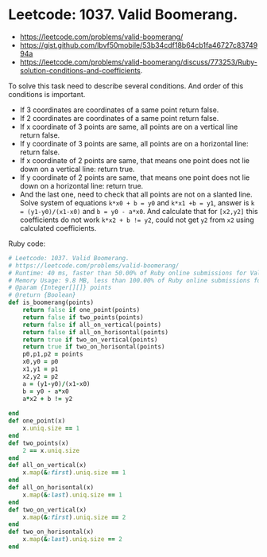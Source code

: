 # Leetcode: 1037. Valid Boomerang.

- https://leetcode.com/problems/valid-boomerang/
- https://gist.github.com/lbvf50mobile/53b34cdf18b64cb1fa46727c8374994a
- https://leetcode.com/problems/valid-boomerang/discuss/773253/Ruby-solution-conditions-and-coefficients.

To solve this task need to describe several conditions. And order of this conditions is important.

- If 3 coordinates are coordinates of a same point return false.
- If 2 coordinates are coordinates of a same point return false.
- If x coordinate of 3 points are same, all points are on a vertical line return false.
- If y coordinate of 3 points are same, all points are on a horizontal line: return false.
- If x coordinate of 2 points are same, that means one point does not lie down on a vertical line: return true.
- If y coordinate of 2 points are same, that means one point does not lie down on a horizontal line: return true.
- And the last one, need to check that all points are not on a slanted line. Solve system of equations `k*x0 + b = y0` and `k*x1 +b = y1`, answer is `k = (y1-y0)/(x1-x0)` and `b = y0 - a*x0`. And calculate that for `[x2,y2]` this coefficients do not work  `k*x2 + b != y2`, could not get `y2` from `x2` using calculated coefficients.



Ruby code:
```Ruby
# Leetcode: 1037. Valid Boomerang.
# https://leetcode.com/problems/valid-boomerang/
# Runtime: 40 ms, faster than 50.00% of Ruby online submissions for Valid Boomerang.
# Memory Usage: 9.8 MB, less than 100.00% of Ruby online submissions for Valid Boomerang.
# @param {Integer[][]} points
# @return {Boolean}
def is_boomerang(points)
    return false if one_point(points)
    return false if two_points(points)
    return false if all_on_vertical(points)
    return false if all_on_horisontal(points)
    return true if two_on_vertical(points)
    return true if two_on_horisontal(points)
    p0,p1,p2 = points
    x0,y0 = p0
    x1,y1 = p1
    x2,y2 = p2
    a = (y1-y0)/(x1-x0)
    b = y0 - a*x0
    a*x2 + b != y2
    
end
def one_point(x)
    x.uniq.size == 1
end
def two_points(x)
    2 == x.uniq.size
end
def all_on_vertical(x)
    x.map(&:first).uniq.size == 1
end
def all_on_horisontal(x)
    x.map(&:last).uniq.size == 1
end
def two_on_vertical(x)
    x.map(&:first).uniq.size == 2
end
def two_on_horisontal(x)
    x.map(&:last).uniq.size == 2
end
```